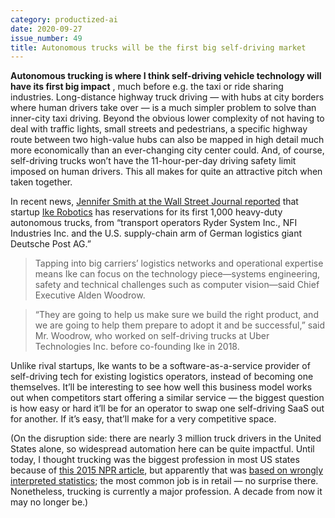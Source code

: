 ```yaml
---
category: productized-ai
date: 2020-09-27
issue_number: 49
title: Autonomous trucks will be the first big self-driving market
---
```


**Autonomous trucking is where I think self-driving vehicle technology will have its first big impact** , much before e.g.
the taxi or ride sharing industries.
Long-distance highway truck driving — with hubs at city borders where human drivers take over — is a much simpler problem to solve than inner-city taxi driving.
Beyond the obvious lower complexity of not having to deal with traffic lights, small streets and pedestrians, a specific highway route between two high-value hubs can also be mapped in high detail much more economically than an ever-changing city center could.
And, of course, self-driving trucks won’t have the 11-hour-per-day driving safety limit imposed on human drivers.
This all makes for quite an attractive pitch when taken together.

In recent news, [Jennifer Smith at the Wall Street Journal reported](https://www.wsj.com/articles/robot-trucks-are-seeking-inroads-into-freight-business-11598954400?redirect=amp&utm_campaign=Dynamically%20Typed&utm_medium=email&utm_source=Revue%20newsletter#click=https://t.co/FHbnibCvDc) that startup [Ike Robotics](https://www.ike.com?utm_campaign=Dynamically%20Typed&utm_medium=email&utm_source=Revue%20newsletter) has reservations for its first 1,000 heavy-duty autonomous trucks, from “transport operators Ryder System Inc., NFI Industries Inc.
and the U.S.
supply-chain arm of German logistics giant Deutsche Post AG.”

> Tapping into big carriers’ logistics networks and operational expertise means Ike can focus on the technology piece—systems engineering, safety and technical challenges such as computer vision—said Chief Executive Alden Woodrow.

> “They are going to help us make sure we build the right product, and we are going to help them prepare to adopt it and be successful,” said Mr.
> Woodrow, who worked on self-driving trucks at Uber Technologies Inc.
> before co-founding Ike in 2018.

Unlike rival startups, Ike wants to be a software-as-a-service provider of self-driving tech for existing logistics operators, instead of becoming one themselves.
It’ll be interesting to see how well this business model works out when competitors start offering a similar service — the biggest question is how easy or hard it’ll be for an operator to swap one self-driving SaaS out for another.
If it’s easy, that’ll make for a very competitive space.

(On the disruption side: there are nearly 3 million truck drivers in the United States alone, so widespread automation here can be quite impactful.
Until today, I thought trucking was the biggest profession in most US states because of [this 2015 NPR article](https://www.npr.org/sections/money/2015/02/05/382664837/map-the-most-common-job-in-every-state?t=1601202508006&utm_campaign=Dynamically%20Typed&utm_medium=email&utm_source=Revue%20newsletter), but apparently that was [based on wrongly interpreted statistics](https://www.marketwatch.com/story/no-truck-driver-isnt-the-most-common-job-in-your-state-2015-02-12?utm_campaign=Dynamically%20Typed&utm_medium=email&utm_source=Revue%20newsletter); the most common job is in retail — no surprise there.
Nonetheless, trucking is currently a major profession.
A decade from now it may no longer be.)